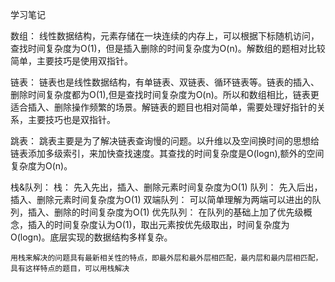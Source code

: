 学习笔记

数组：
    线性数据结构，元素存储在一块连续的内存上，可以根据下标随机访问，查找时间复杂度为O(1)，但是插入删除的时间复杂度为O(n)。解数组的题相对比较简单，主要技巧是使用双指针。

链表：
    链表也是线性数据结构，有单链表、双链表、循环链表等。链表的插入、删除时间复杂度都为O(1),但是查找时间复杂度为O(n)。所以和数组相比，链表更适合插入、删除操作频繁的场景。解链表的题目也相对简单，需要处理好指针的关系，主要技巧也是双指针。

跳表：
    跳表主要是为了解决链表查询慢的问题。以升维以及空间换时间的思想给链表添加多级索引，来加快查找速度。其查找的时间复杂度是O(logn),额外的空间复杂度为O(n)。

栈&队列：
    栈：        先入先出，插入、删除元素时间复杂度为O(1)
    队列：      先入后出，插入、删除元素时间复杂度为O(1)
    双端队列：   可以简单理解为两端可以进出的队列，插入、删除的时间复杂度为O(1)
    优先队列：   在队列的基础上加了优先级概念，插入的时间复杂度认为O(1)，取出元素按优先级取出，时间复杂度为O(logn)。底层实现的数据结构多样复杂。

    用栈来解决的问题具有最新相关性的特点，即最外层和最外层相匹配，最内层和最内层相匹配，具有这样特点的题目，可以用栈解决